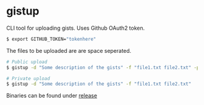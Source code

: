gistup
======

CLI tool for uploading gists. Uses Github OAuth2 token.

```sh
$ export GITHUB_TOKEN="tokenhere"
```

The files to be uploaded are are space seperated.

```sh
# Public upload
$ gistup -d "Some description of the gists" -f "file1.txt file2.txt" -p
```

```sh
# Private upload
$ gistup -d "Some description of the gists" -f "file1.txt file2.txt"
```

Binaries can be found under [release](https://github.com/domluna/gistup/releases)

